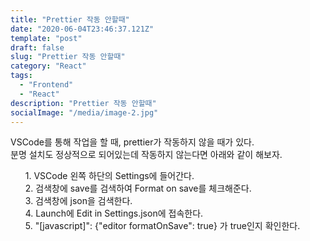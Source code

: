 ```yaml
---
title: "Prettier 작동 안할때"
date: "2020-06-04T23:46:37.121Z"
template: "post"
draft: false
slug: "Prettier 작동 안할때"
category: "React"
tags:
  - "Frontend"
  - "React"
description: "Prettier 작동 안할때"
socialImage: "/media/image-2.jpg"
---
```


VSCode를 통해 작업을 할 때, prettier가 작동하지 않을 때가 있다.<br>
분명 설치도 정상적으로 되어있는데 작동하지 않는다면 아래와 같이 해보자.
<br>

<ul>
1. VSCode 왼쪽 하단의 Settings에 들어간다.<br>
2. 검색창에 save를 검색하여 Format on save를 체크해준다.<br>
3. 검색창에 json을 검색한다.<br>
4. Launch에 Edit in Settings.json에 접속한다.<br>
5. "[javascript]": {"editor formatOnSave": true} 가 true인지 확인한다.
</ul>
